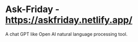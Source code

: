 # Ask-Friday - https://askfriday.netlify.app/
A chat GPT  like Open AI natural language processing tool.

